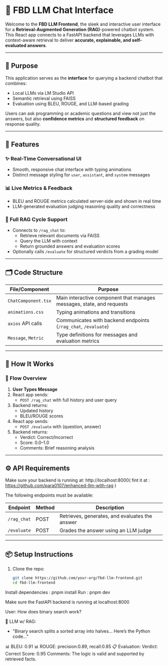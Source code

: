 # 🧠 FBD LLM Chat Interface

Welcome to the **FBD LLM Frontend**, the sleek and interactive user interface for a **Retrieval-Augmented Generation (RAG)**-powered chatbot system.  
This React app connects to a FastAPI backend that leverages LLMs with context-aware retrieval to deliver **accurate, explainable, and self-evaluated answers**.

---

## 🎯 Purpose

This application serves as the **interface** for querying a backend chatbot that combines:

- Local LLMs via LM Studio API
- Semantic retrieval using FAISS
- Evaluation using BLEU, ROUGE, and LLM-based grading

Users can ask programming or academic questions and view not just the answers, but also **confidence metrics** and **structured feedback** on response quality.

---

## 🚀 Features

### ✨ Real-Time Conversational UI

- Smooth, responsive chat interface with typing animations
- Distinct message styling for `user`, `assistant`, and `system` messages

### 📊 Live Metrics & Feedback

- BLEU and ROUGE metrics calculated server-side and shown in real time
- LLM-generated evaluation judging reasoning quality and correctness

### 🔄 Full RAG Cycle Support

- Connects to `/rag_chat` to:
  - Retrieve relevant documents via FAISS
  - Query the LLM with context
  - Return grounded answers and evaluation scores
- Optionally calls `/evaluate` for structured verdicts from a grading model

---

## 🗂 Code Structure

| File/Component       | Purpose                                                                 |
|----------------------|-------------------------------------------------------------------------|
| `ChatComponent.tsx`  | Main interactive component that manages messages, state, and requests   |
| `animations.css`     | Typing animations and transitions                                        |
| `axios` API calls    | Communicates with backend endpoints (`/rag_chat`, `/evaluate`)          |
| `Message`, `Metric`  | Type definitions for messages and evaluation metrics                    |

---

## 🧠 How It Works

### 🔄 Flow Overview

1. **User Types Message**
2. React app sends:
    - `POST /rag_chat` with full history and user query
3. Backend returns:
    - Updated history
    - BLEU/ROUGE scores
4. React app sends:
    - `POST /evaluate` with (question, answer)
5. Backend returns:
    - Verdict: Correct/Incorrect
    - Score: 0.0–1.0
    - Comments: Brief reasoning analysis

---

## ⚙️ API Requirements

Make sure your backend is running at: http://localhost:8000( fint it at : https://github.com/para0107/enhanced-llm-with-rag )

The following endpoints must be available:

| Endpoint       | Method | Description                                         |
|----------------|--------|-----------------------------------------------------|
| `/rag_chat`    | POST   | Retrieves, generates, and evaluates the answer      |
| `/evaluate`    | POST   | Grades the answer using an LLM judge                |

---

## 📦 Setup Instructions

1. Clone the repo:
   ```bash
   git clone https://github.com/your-org/fbd-llm-frontend.git
   cd fbd-llm-frontend


Install dependencies : pnpm install
Run : pnpm dev 

Make sure the FastAPI backend is running at localhost:8000



User: How does binary search work?

🧠 LLM w/ RAG: 
  - "Binary search splits a sorted array into halves... 
     Here’s the Python code..."

📊 BLEU: 0.91
📊 ROUGE: precision:0.89, recall:0.85
📋 Evaluation:
  Verdict: Correct
  Score: 0.95
  Comments: The logic is valid and supported by retrieved facts.

